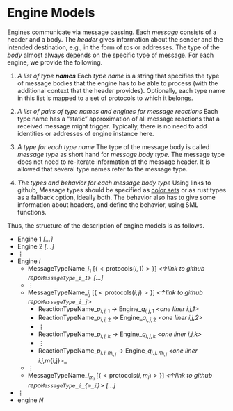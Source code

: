# Engine Models


Engines communicate via message passing.
Each _message_ consists of a header and a body.
The _header_ gives information about the sender and the intended destination,
e.g., in the form of ɪᴅs or addresses.
The type of the _body_ almost always depends on the specific type of message.
For each engine,
we provide the following.

1. _A list of type **names**_
   Each _type name_ is a string that specifies
   the type of message bodies that the engine has to be able to process
   (with the additional context that the header provides). <!--
   Type names are also used for naming the places in the Petri net model.
   -->
   Optionally,
   each type name in this list is mapped to a set of protocols to which it belongs.
2. _A list of pairs of type names and engines for message reactions_
   Each type name has a “static” approximation of all message reactions
   that a received message might trigger.
   Typically, there is no need to add identities or addresses of engine instance here.
3. _A type for each type name_
   The type of the message body is called _message type_ as short hand for _message body type_.
   The message type does not need to re-iterate information of the message header.
   It is allowed that several type names refer to the message type.

4. _The types and behavior for each message body type_
   Using links to github,
   Message types should be specified as
   [color sets](https://cpntools.org/2018/01/12/color-sets/)
   or as rust types as a fallback option,
   ideally both.
   The behavior also has to give some information about headers,
   and define the behavior,
   using SML functions.

   <!--
   If possible,
   we describe the behavior in terms of messages previously received.
   This could be achieved by sending auxiliary messages to “self” (bypassing the network),
   effectively calling “self” with a new message.

   The behavior should be specified as
   [SML functions](https://cpntools.org/2018/01/09/functions-declarations-and-control-structures/)
   for [code segments](https://cpntools.org/2018/01/09/code-segments/)
   combined with [guards](https://cpntools.org/2018/01/09/guards/) that state pre-conditions
   in the sense of [Hoare triples](https://en.wikipedia.org/wiki/Hoare_logic#Hoare_triple),
   in particular to allow for several instances of the same engine.
   -->


Thus, the structure of the description of engine models is as follows.

- Engine 1
  _[…]_
- Engine 2
  _[…]_
- ⋮
- Engine $i$
  - MessageTypeName_$i_1$ [$\scriptscriptstyle\{<\mathrm{protocols}(i,1)>\}$]
    _<↑link to github repo`MessageType_i_1`>_
    _[…]_
  - ⋮
  - MessageTypeName_$i_j$ [$\scriptscriptstyle\{<\mathrm{protocols}(i,j)>\}$]
    _<↑link to github repo`MessageType_i_j`>_
    - ReactionTypeName_$p_{i,j,1}$ → Engine_$q_{i,j,1}$
      _<one liner i,j,1>_
    - ReactionTypeName_$p_{i,j,2}$ → Engine_$q_{i,j,2}$
      _<one liner i,j,2>_
    - ⋮
    - ReactionTypeName_$p_{i,j,k}$ → Engine_$q_{i,j,k}$
      _<one liner i,j,k>_
    - ⋮
    - ReactionTypeName_$p_{i,j,m_{i,j}}$ → Engine_$q_{i,j,m_{i,j}}$
      _<one liner i,j,m_{i,j}>_
  - ⋮
  - MessageTypeName_$i_{m_i}$ [$\scriptscriptstyle\{<\mathrm{protocols}(i,m_i)>\}$]
    _<↑link to github repo`MessageType_i_{m_i}`>_
    _[…]_
- ⋮
- engine $N$
